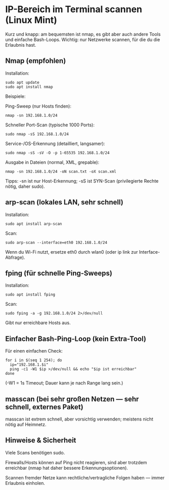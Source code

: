# IP-Bereich im Terminal scannen (Linux Mint)

Kurz und knapp: am bequemsten ist nmap, es gibt aber auch andere Tools und einfache Bash-Loops. Wichtig: nur Netzwerke scannen, für die du die Erlaubnis hast.

## Nmap (empfohlen)

Installation:
```
sudo apt update
sudo apt install nmap
```

Beispiele:

Ping-Sweep (nur Hosts finden):
```
nmap -sn 192.168.1.0/24
```

Schneller Port-Scan (typische 1000 Ports):
```
sudo nmap -sS 192.168.1.0/24
```

Service-/OS-Erkennung (detailliert, langsamer):
```
sudo nmap -sS -sV -O -p 1-65535 192.168.1.0/24
```

Ausgabe in Dateien (normal, XML, grepable):
```
nmap -sn 192.168.1.0/24 -oN scan.txt -oX scan.xml
```

Tipps: -sn ist nur Host-Erkennung; -sS ist SYN-Scan (privilegierte Rechte nötig, daher sudo).

## arp-scan (lokales LAN, sehr schnell)

Installation:
```
sudo apt install arp-scan
```

Scan:
```
sudo arp-scan --interface=eth0 192.168.1.0/24
```

Wenn du Wi-Fi nutzt, ersetze eth0 durch wlan0 (oder ip link zur Interface-Abfrage).

## fping (für schnelle Ping-Sweeps)

Installation:
```
sudo apt install fping
```

Scan:
```
sudo fping -a -g 192.168.1.0/24 2>/dev/null
```

Gibt nur erreichbare Hosts aus.

## Einfacher Bash-Ping-Loop (kein Extra-Tool)

Für einen einfachen Check:
```
for i in $(seq 1 254); do
  ip="192.168.1.$i"
  ping -c1 -W1 $ip >/dev/null && echo "$ip ist erreichbar"
done
```

(-W1 = 1s Timeout; Dauer kann je nach Range lang sein.)

## masscan (bei sehr großen Netzen — sehr schnell, externes Paket)

masscan ist extrem schnell, aber vorsichtig verwenden; meistens nicht nötig auf Heimnetz.

##  Hinweise & Sicherheit

Viele Scans benötigen sudo.

Firewalls/Hosts können auf Ping nicht reagieren, sind aber trotzdem erreichbar (nmap hat daher bessere Erkennungsoptionen).

Scannen fremder Netze kann rechtliche/vertragliche Folgen haben — immer Erlaubnis einholen.